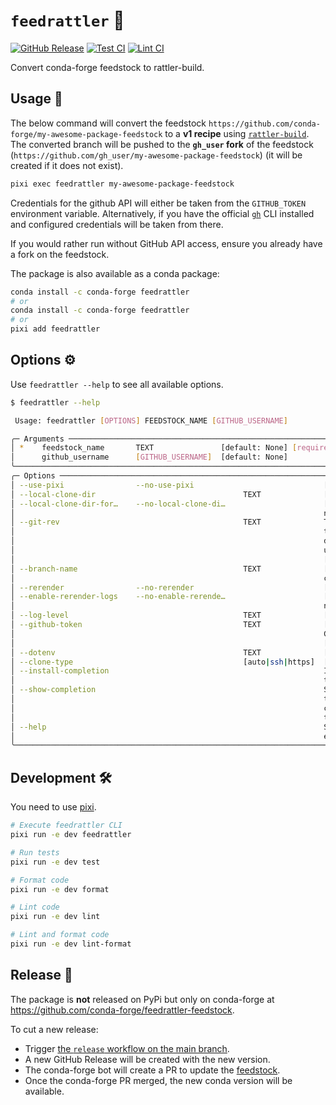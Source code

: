 # `feedrattler` 🐍

[release-badge]: https://img.shields.io/github/v/release/hadim/feedrattler?logo=github
[test-badge]: https://github.com/hadim/feedrattler/actions/workflows/test.yaml/badge.svg?branch=main
[lint-badge]: https://github.com/hadim/feedrattler/actions/workflows/lint.yaml/badge.svg?branch=main

[![GitHub Release][release-badge]](https://github.com/hadim/feedrattler/releases)
[![Test CI][test-badge]](https://github.com/hadim/feedrattler/actions/workflows/test.yml)
[![Lint CI][lint-badge]](https://github.com/hadim/feedrattler/actions/workflows/lint.yml)

Convert conda-forge feedstock to rattler-build.

## Usage 🚀

The below command will convert the feedstock `https://github.com/conda-forge/my-awesome-package-feedstock` to a **v1 recipe** using [`rattler-build`](https://rattler.build). The converted branch will be pushed to the **`gh_user` fork** of the feedstock (`https://github.com/gh_user/my-awesome-package-feedstock`) (it will be created if it does not exist).

```bash
pixi exec feedrattler my-awesome-package-feedstock
```

Credentials for the github API will either be taken from the `GITHUB_TOKEN` environment variable.
Alternatively, if you have the official [`gh`](https://cli.github.com/) CLI installed and configured credentials will be taken from there.

If you would rather run without GitHub API access, ensure you already have a fork on the feedstock.

The package is also available as a conda package:

```bash
conda install -c conda-forge feedrattler
# or
conda install -c conda-forge feedrattler
# or
pixi add feedrattler
```

## Options ⚙️

Use `feedrattler --help` to see all available options.

```bash
$ feedrattler --help

 Usage: feedrattler [OPTIONS] FEEDSTOCK_NAME [GITHUB_USERNAME]

╭─ Arguments ────────────────────────────────────────────────────────────────────────────────╮
│ *    feedstock_name       TEXT               [default: None] [required]                    │
│      github_username      [GITHUB_USERNAME]  [default: None]                               │
╰────────────────────────────────────────────────────────────────────────────────────────────╯
╭─ Options ──────────────────────────────────────────────────────────────────────────────────╮
│ --use-pixi                --no-use-pixi                             [default: use-pixi]    │
│ --local-clone-dir                                 TEXT              [default: None]        │
│ --local-clone-dir-for…    --no-local-clone-di…                      [default:              │
│                                                                     no-local-clone-dir-fo… │
│ --git-rev                                         TEXT              The git SHA to clone   │
│                                                                     the feedstock. The     │
│                                                                     default branch HEAD is │
│                                                                     used when None.        │
│                                                                     [default: None]        │
│ --branch-name                                     TEXT              [default:              │
│                                                                     convert_feedstock_to_… │
│ --rerender                --no-rerender                             [default: rerender]    │
│ --enable-rerender-logs    --no-enable-rerende…                      [default:              │
│                                                                     no-enable-rerender-lo… │
│ --log-level                                       TEXT              [default: INFO]        │
│ --github-token                                    TEXT              [env var:              │
│                                                                     GITHUB_TOKEN]          │
│                                                                     [default: None]        │
│ --dotenv                                          TEXT              [default: None]        │
│ --clone-type                                      [auto|ssh|https]  [default: auto]        │
│ --install-completion                                                Install completion for │
│                                                                     the current shell.     │
│ --show-completion                                                   Show completion for    │
│                                                                     the current shell, to  │
│                                                                     copy it or customize   │
│                                                                     the installation.      │
│ --help                                                              Show this message and  │
│                                                                     exit.                  │
╰────────────────────────────────────────────────────────────────────────────────────────────╯
```

## Development 🛠️

You need to use [pixi](https://pixi.sh).

```bash
# Execute feedrattler CLI
pixi run -e dev feedrattler

# Run tests
pixi run -e dev test

# Format code
pixi run -e dev format

# Lint code
pixi run -e dev lint

# Lint and format code
pixi run -e dev lint-format
```

## Release 🚢

The package is **not** released on PyPi but only on conda-forge at <https://github.com/conda-forge/feedrattler-feedstock>.

To cut a new release:

- Trigger [the `release` workflow on the main branch](https://github.com/hadim/feedrattler/actions/workflows/release.yaml).
- A new GitHub Release will be created with the new version.
- The conda-forge bot will create a PR to update the [feedstock](https://github.com/conda-forge/feedrattler-feedstock).
- Once the conda-forge PR merged, the new conda version will be available.
